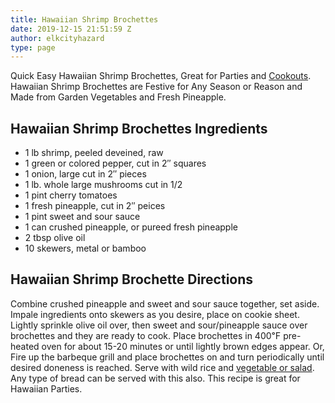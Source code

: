 ```yaml
---
title: Hawaiian Shrimp Brochettes
date: 2019-12-15 21:51:59 Z
author: elkcityhazard
type: page
---
```


Quick Easy Hawaiian Shrimp Brochettes, Great for Parties and [Cookouts][1]. Hawaiian Shrimp Brochettes are Festive for Any Season or Reason and Made from Garden Vegetables and Fresh Pineapple.

## Hawaiian Shrimp Brochettes Ingredients

  * 1 lb shrimp, peeled deveined, raw
  * 1 green or colored pepper, cut in 2&#8243; squares
  * 1 onion, large cut in 2&#8243; pieces
  * 1 lb. whole large mushrooms cut in 1/2
  * 1 pint cherry tomatoes
  * 1 fresh pineapple, cut in 2&#8243; peices
  * 1 pint sweet and sour sauce
  * 1 can crushed pineapple, or pureed fresh pineapple
  * 2 tbsp olive oil
  * 10 skewers, metal or bamboo

## Hawaiian Shrimp Brochette Directions

Combine crushed pineapple and sweet and sour sauce together, set aside. Impale ingredients onto skewers as you desire, place on cookie sheet. Lightly sprinkle olive oil over, then sweet and sour/pineapple sauce over brochettes and they are ready to cook. Place brochettes in 400&#8457; pre-heated oven for about 15-20 minutes or until lightly brown edges appear. Or, Fire up the barbeque grill and place brochettes on and turn periodically until desired doneness is reached. Serve with wild rice and [vegetable or salad][2]. Any type of bread can be served with this also. This recipe is great for Hawaiian Parties.

 [1]: /wordpress/grilling-cookouts-and-barbecues/
 [2]: /wordpress/vegetables-and-salad-recipes/
